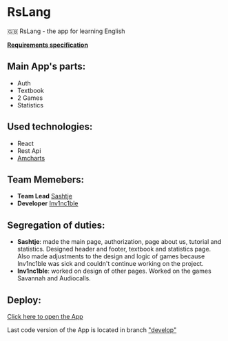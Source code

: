 # RsLang

🇬🇧 RsLang - the app for learning English

[**Requirements specification**](https://github.com/rolling-scopes-school/tasks/blob/master/tasks/stage-2/rs-lang/rslang.md)

## Main App's parts:
- Auth
- Textbook
- 2 Games
- Statistics

## Used technologies:
- React
- Rest Api
- [Amcharts](https://www.amcharts.com/)

## Team Memebers:
- **Team Lead** [Sashtje](https://github.com/sashtje)
- **Developer** [Inv1nc1ble](https://github.com/Inv1nc1ble)

## Segregation of duties:
- **Sashtje**: made the main page, authorization, page about us, tutorial and statistics. Designed header and footer, textbook and statistics page. Also made adjustments to the design and logic of games because Inv1nc1ble was sick and couldn't continue working on the project.
- **Inv1nc1ble**: worked on design of other pages. Worked on the games Savannah and Audiocalls.

## Deploy:
[Click here to open the App](https://sashtje.github.io/rslang/)

Last code version of the App is located in branch ["develop"](https://github.com/sashtje/rslang/tree/develop)
